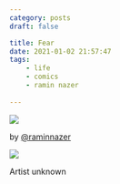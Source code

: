 ```yaml
---
category: posts
draft: false

title: Fear
date: 2021-01-02 21:57:47
tags:
    - life
    - comics
    - ramin nazer
    
---
```


![](/misc/f/fear-raminnazer-1.jpg)

by [@raminnazer](https://raminnazer.com/)

![](/misc/f/fear-unknown-1.jpg)

Artist unknown
